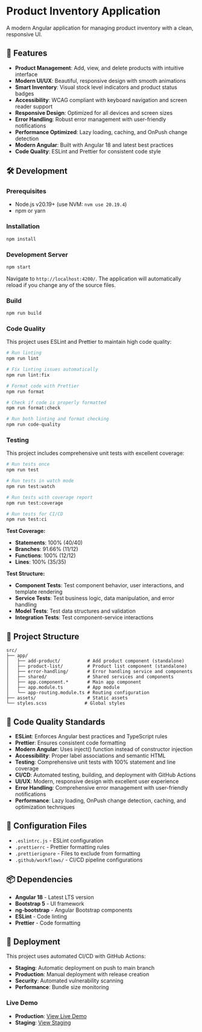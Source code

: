 # Product Inventory Application

A modern Angular application for managing product inventory with a clean, responsive UI.

## 🚀 Features

- **Product Management**: Add, view, and delete products with intuitive interface
- **Modern UI/UX**: Beautiful, responsive design with smooth animations
- **Smart Inventory**: Visual stock level indicators and product status badges
- **Accessibility**: WCAG compliant with keyboard navigation and screen reader support
- **Responsive Design**: Optimized for all devices and screen sizes
- **Error Handling**: Robust error management with user-friendly notifications
- **Performance Optimized**: Lazy loading, caching, and OnPush change detection
- **Modern Angular**: Built with Angular 18 and latest best practices
- **Code Quality**: ESLint and Prettier for consistent code style

## 🛠️ Development

### Prerequisites

- Node.js v20.19+ (use NVM: `nvm use 20.19.4`)
- npm or yarn

### Installation

```bash
npm install
```

### Development Server

```bash
npm start
```

Navigate to `http://localhost:4200/`. The application will automatically reload if you change any of the source files.

### Build

```bash
npm run build
```

### Code Quality

This project uses ESLint and Prettier to maintain high code quality:

```bash
# Run linting
npm run lint

# Fix linting issues automatically
npm run lint:fix

# Format code with Prettier
npm run format

# Check if code is properly formatted
npm run format:check

# Run both linting and format checking
npm run code-quality
```

### Testing

This project includes comprehensive unit tests with excellent coverage:

```bash
# Run tests once
npm run test

# Run tests in watch mode
npm run test:watch

# Run tests with coverage report
npm run test:coverage

# Run tests for CI/CD
npm run test:ci
```

**Test Coverage:**
- **Statements**: 100% (40/40)
- **Branches**: 91.66% (11/12)
- **Functions**: 100% (12/12)
- **Lines**: 100% (35/35)

**Test Structure:**
- **Component Tests**: Test component behavior, user interactions, and template rendering
- **Service Tests**: Test business logic, data manipulation, and error handling
- **Model Tests**: Test data structures and validation
- **Integration Tests**: Test component-service interactions

## 📁 Project Structure

```
src/
├── app/
│   ├── add-product/          # Add product component (standalone)
│   ├── product-list/         # Product list component (standalone)
│   ├── error-handling/       # Error handling service and components
│   ├── shared/               # Shared services and components
│   ├── app.component.*       # Main app component
│   ├── app.module.ts         # App module
│   └── app-routing.module.ts # Routing configuration
├── assets/                   # Static assets
└── styles.scss              # Global styles
```

## 🎯 Code Quality Standards

- **ESLint**: Enforces Angular best practices and TypeScript rules
- **Prettier**: Ensures consistent code formatting
- **Modern Angular**: Uses inject() function instead of constructor injection
- **Accessibility**: Proper label associations and semantic HTML
- **Testing**: Comprehensive unit tests with 100% statement and line coverage
- **CI/CD**: Automated testing, building, and deployment with GitHub Actions
- **UI/UX**: Modern, responsive design with excellent user experience
- **Error Handling**: Comprehensive error management with user-friendly notifications
- **Performance**: Lazy loading, OnPush change detection, caching, and optimization techniques

## 🔧 Configuration Files

- `.eslintrc.js` - ESLint configuration
- `.prettierrc` - Prettier formatting rules
- `.prettierignore` - Files to exclude from formatting
- `.github/workflows/` - CI/CD pipeline configurations

## 📦 Dependencies

- **Angular 18** - Latest LTS version
- **Bootstrap 5** - UI framework
- **ng-bootstrap** - Angular Bootstrap components
- **ESLint** - Code linting
- **Prettier** - Code formatting

## 🚀 Deployment

This project uses automated CI/CD with GitHub Actions:

- **Staging**: Automatic deployment on push to main branch
- **Production**: Manual deployment with release creation
- **Security**: Automated vulnerability scanning
- **Performance**: Bundle size monitoring

### Live Demo
- **Production**: [View Live Demo](https://[username].github.io/[repo]/)
- **Staging**: [View Staging](https://[username].github.io/[repo]/staging/)
